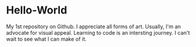 # Hello-World
My 1st repository on Github.
I appreciate all forms of art. Usually, I'm an advocate for visual appeal. Learning to code is an intersting journey. I can't wait to see what I can make of it.
